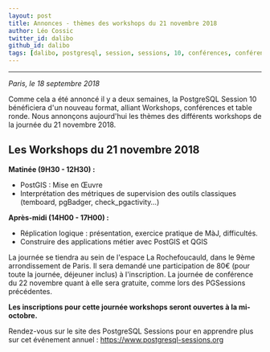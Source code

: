 ```yaml
---
layout: post
title: Annonces - thèmes des workshops du 21 novembre 2018
author: Léo Cossic
twitter_id: dalibo
github_id: dalibo
tags: [dalibo, postgresql, session, sessions, 10, conférences, conférence, talk, talks, foss, floss, 2018]
---
```


---

*Paris, le 18 septembre 2018*

Comme cela a été annoncé il y a deux semaines, la PostgreSQL Session 10 bénéficiera d'un nouveau format, alliant Workshops, conférences et table ronde. Nous annonçons aujourd'hui les thèmes des différents workshops de la journée du 21 novembre 2018.

<!--MORE-->

## Les Workshops du 21 novembre 2018

**Matinée (9H30 - 12H30) :**
   * PostGIS : Mise en Œuvre
   * Interprétation des métriques de supervision des outils classiques (temboard, pgBadger, check_pgactivity…)

**Après-midi (14H00 - 17H00) :**
   * Réplication logique : présentation, exercice pratique de MàJ, difficultés.
   * Construire des applications métier avec PostGIS et QGIS
   
La journée se tiendra au sein de l'espace La Rochefoucauld, dans le 9ème arrondissement de Paris. Il sera demandé une participation de 80€ (pour toute la journée, déjeuner inclus) à l'inscription. La journée de conférence du 22 novembre quant à elle sera gratuite, comme lors des PGSessions précédentes.

**Les inscriptions pour cette journée workshops seront ouvertes à la mi-octobre.**

Rendez-vous sur le site des PostgreSQL Sessions pour en apprendre plus sur cet événement annuel : https://www.postgresql-sessions.org
